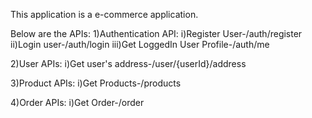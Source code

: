 This application is a e-commerce application.

Below are the APIs:
1)Authentication API:
i)Register User-/auth/register
ii)Login user-/auth/login
iii)Get LoggedIn User Profile-/auth/me

2)User APIs:
i)Get user's address-/user/{userId}/address

3)Product APIs:
i)Get Products-/products

4)Order APIs:
i)Get Order-/order
